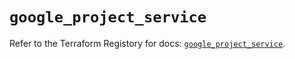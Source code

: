 # `google_project_service`

Refer to the Terraform Registory for docs: [`google_project_service`](https://registry.terraform.io/providers/hashicorp/google-beta/5.6.0/docs/resources/google_project_service).
